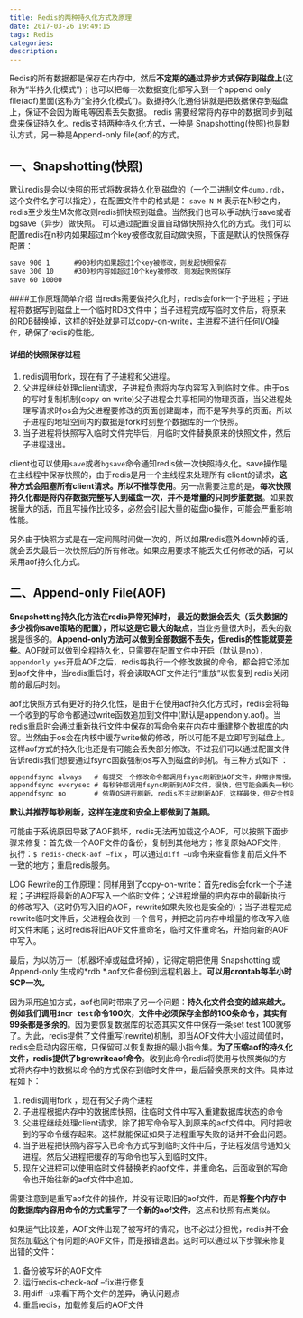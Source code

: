 ```yaml
---
title: Redis的两种持久化方式及原理
date: 2017-03-26 19:49:15
tags: Redis
categories:
description:
---
```





Redis的所有数据都是保存在内存中，然后**不定期的通过异步方式保存到磁盘上**(这称为“半持久化模式”)；也可以把每一次数据变化都写入到一个append only file(aof)里面(这称为“全持久化模式”)。数据持久化通俗讲就是把数据保存到磁盘上，保证不会因为断电等因素丢失数据。
redis 需要经常将内存中的数据同步到磁盘来保证持久化。redis支持两种持久化方式，一种是 Snapshotting(快照)也是默认方式，另一种是Append-only file(aof)的方式。


<!--more-->
## 一、Snapshotting(快照)

默认redis是会以快照的形式将数据持久化到磁盘的（一个二进制文件`dump.rdb`，这个文件名字可以指定），在配置文件中的格式是：
`save N M`
表示在N秒之内，redis至少发生M次修改则redis抓快照到磁盘。当然我们也可以手动执行save或者bgsave（异步）做快照。
可以通过配置设置自动做快照持久化的方式。我们可以配置redis在n秒内如果超过m个key被修改就自动做快照，下面是默认的快照保存配置：
```xml
save 900 1  	#900秒内如果超过1个key被修改，则发起快照保存
save 300 10 	#300秒内容如超过10个key被修改，则发起快照保存
save 60 10000
```

####工作原理简单介绍
当redis需要做持久化时，redis会fork一个子进程；子进程将数据写到磁盘上一个临时RDB文件中；当子进程完成写临时文件后，将原来的RDB替换掉，这样的好处就是可以copy-on-write，主进程不进行任何I/O操作，确保了redis的性能。


#### **详细的快照保存过程**

1. redis调用fork，现在有了子进程和父进程。
2. 父进程继续处理client请求，子进程负责将内存内容写入到临时文件。由于os的写时复制机制(copy on write)父子进程会共享相同的物理页面，当父进程处理写请求时os会为父进程要修改的页面创建副本，而不是写共享的页面。所以子进程的地址空间内的数据是fork时刻整个数据库的一个快照。
3. 当子进程将快照写入临时文件完毕后，用临时文件替换原来的快照文件，然后子进程退出。

client也可以使用`save`或者`bgsave`命令通知redis做一次快照持久化。save操作是在主线程中保存快照的，由于redis是用一个主线程来处理所有 client的请求，**这种方式会阻塞所有client请求。所以不推荐使用**。另一点需要注意的是，**每次快照持久化都是将内存数据完整写入到磁盘一次，并不是增量的只同步脏数据**。如果数据量大的话，而且写操作比较多，必然会引起大量的磁盘io操作，可能会严重影响性能。

另外由于快照方式是在一定间隔时间做一次的，所以如果redis意外down掉的话，就会丢失最后一次快照后的所有修改。如果应用要求不能丢失任何修改的话，可以采用aof持久化方式。



## 二、Append-only File(AOF)


**Snapshotting持久化方法在redis异常死掉时， 最近的数据会丢失（丢失数据的多少视你save策略的配置），所以这是它最大的缺点**，当业务量很大时，丢失的数据是很多的。**Append-only方法可以做到全部数据不丢失，但redis的性能就要差些**。AOF就可以做到全程持久化，只需要在配置文件中开启（默认是no），`appendonly yes`开启AOF之后，redis每执行一个修改数据的命令，都会把它添加到aof文件中，当redis重启时，将会读取AOF文件进行“重放”以恢复到 redis关闭前的最后时刻。

aof比快照方式有更好的持久化性，是由于在使用aof持久化方式时，redis会将每一个收到的写命令都通过write函数追加到文件中(默认是appendonly.aof)。当redis重启时会通过重新执行文件中保存的写命令来在内存中重建整个数据库的内容。当然由于os会在内核中缓存write做的修改，所以可能不是立即写到磁盘上。这样aof方式的持久化也还是有可能会丢失部分修改。不过我们可以通过配置文件告诉redis我们想要通过fsync函数强制os写入到磁盘的时机。有三种方式如下 ：
```xml
appendfsync always   # 每提交一个修改命令都调用fsync刷新到AOF文件，非常非常慢，但也非常安全
appendfsync everysec # 每秒钟都调用fsync刷新到AOF文件，很快，但可能会丢失一秒以内的数据
appendfsync no       # 依靠OS进行刷新，redis不主动刷新AOF，这样最快，但安全性就差。
```
**默认并推荐每秒刷新，这样在速度和安全上都做到了兼顾。**

可能由于系统原因导致了AOF损坏，redis无法再加载这个AOF，可以按照下面步骤来修复：首先做一个AOF文件的备份，复制到其他地方；修复原始AOF文件，执行：`$ redis-check-aof –fix` ，可以通过`diff –u`命令来查看修复前后文件不一致的地方；重启redis服务。

LOG Rewrite的工作原理：同样用到了copy-on-write：首先redis会fork一个子进程；子进程将最新的AOF写入一个临时文件；父进程增量的把内存中的最新执行的修改写入（这时仍写入旧的AOF，rewrite如果失败也是安全的）；当子进程完成rewrite临时文件后，父进程会收到 一个信号，并把之前内存中增量的修改写入临时文件末尾；这时redis将旧AOF文件重命名，临时文件重命名，开始向新的AOF中写入。

最后，为以防万一（机器坏掉或磁盘坏掉），记得定期把使用 Snapshotting 或 Append-only 生成的*rdb *.aof文件备份到远程机器上。**可以用crontab每半小时SCP一次。**

因为采用追加方式，aof也同时带来了另一个问题：**持久化文件会变的越来越大。**例如我们调用`incr test`命令100次，文件中必须保存全部的100条命令，其实**有99条都是多余的**。因为要恢复数据库的状态其实文件中保存一条set test 100就够了。为此，redis提供了文件重写(rewrite)机制，即当AOF文件大小超过阈值时，redis会启动内容压缩，只保留可以恢复数据的最小指令集。**为了压缩aof的持久化文件，redis提供了bgrewriteaof命令**。收到此命令redis将使用与快照类似的方式将内存中的数据以命令的方式保存到临时文件中，最后替换原来的文件。具体过程如下：
1. redis调用fork ，现在有父子两个进程
2. 子进程根据内存中的数据库快照，往临时文件中写入重建数据库状态的命令
3. 父进程继续处理client请求，除了把写命令写入到原来的aof文件中。同时把收到的写命令缓存起来。这样就能保证如果子进程重写失败的话并不会出问题。
4. 当子进程把快照内容写入已命令方式写到临时文件中后，子进程发信号通知父进程。然后父进程把缓存的写命令也写入到临时文件。
5. 现在父进程可以使用临时文件替换老的aof文件，并重命名，后面收到的写命令也开始往新的aof文件中追加。

需要注意到是重写aof文件的操作，并没有读取旧的aof文件，而是**将整个内存中的数据库内容用命令的方式重写了一个新的aof文件**，这点和快照有点类似。

如果运气比较差，AOF文件出现了被写坏的情况，也不必过分担忧，redis并不会贸然加载这个有问题的AOF文件，而是报错退出。这时可以通过以下步骤来修复出错的文件：
1. 备份被写坏的AOF文件
2. 运行redis-check-aof –fix进行修复
3. 用diff -u来看下两个文件的差异，确认问题点
4. 重启redis，加载修复后的AOF文件

<!--more-->
